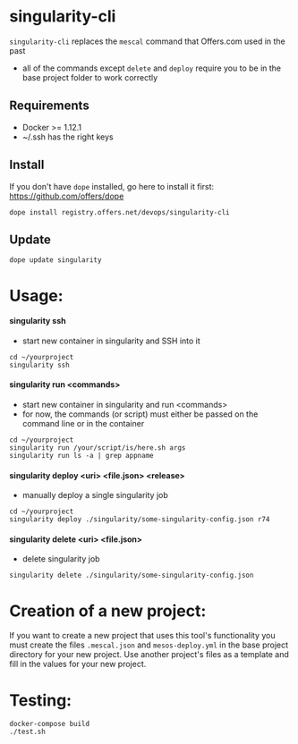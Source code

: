 # singularity-cli
`singularity-cli` replaces the `mescal` command that Offers.com used in the past
 * all of the commands except `delete` and `deploy` require you to be in the base project folder to work correctly

## Requirements
 * Docker >= 1.12.1
 * ~/.ssh has the right keys

## Install
If you don't have `dope` installed, go here to install it first: https://github.com/offers/dope
```
dope install registry.offers.net/devops/singularity-cli
```
## Update
```
dope update singularity
```
# Usage:
#### singularity ssh
* start new container in singularity and SSH into it
 ```
 cd ~/yourproject
 singularity ssh
 ```

#### singularity run &lt;commands&gt;
* start new container in singularity and run &lt;commands&gt;
* for now, the commands (or script) must either be passed on the command line or in the container
 ```
 cd ~/yourproject
 singularity run /your/script/is/here.sh args
 singularity run ls -a | grep appname
 ```

#### singularity deploy &lt;uri&gt; &lt;file.json&gt; &lt;release&gt;
* manually deploy a single singularity job
 ```
 cd ~/yourproject
 singularity deploy ./singularity/some-singularity-config.json r74
 ```

#### singularity delete &lt;uri&gt; &lt;file.json&gt;
* delete singularity job
 ```
 singularity delete ./singularity/some-singularity-config.json
 ```

# Creation of a new project:
If you want to create a new project that uses this tool's functionality you must create the files `.mescal.json` and `mesos-deploy.yml` in the base project directory for your new project.
Use another project's files as a template and fill in the values for your new project.

# Testing:
```
docker-compose build
./test.sh
```

